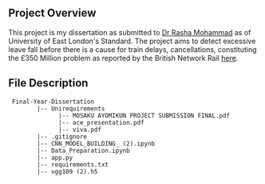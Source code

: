 
## Project Overview
This project is my dissertation as submitted to [Dr Rasha Mohammad](https://www.linkedin.com/in/dr-rasha-mohammad-17677b50/) as of University of East London's Standard.
The project aims to detect excessive leave fall before there is a cause for train delays, cancellations, constituting the 
£350 Million problem as reported by the British Network Rail [here](https://www.ingenia.org.uk/articles/leaves-on-the-line/).

## File Description
     Final-Year-Dissertation
            |-- Unirequirements
                  |-- MOSAKU AYOMIKUN PROJECT SUBMISSION FINAL.pdf
                  |-- ace_presentation.pdf
                  |-- viva.pdf
            |-- .gitignore
            |-- CNN_MODEL_BUILDING_ (2).ipynb
            |-- Data_Preparation.ipynb
            |-- app.py
            |-- requirements.txt
            |-- vgg109 (2).h5
            
